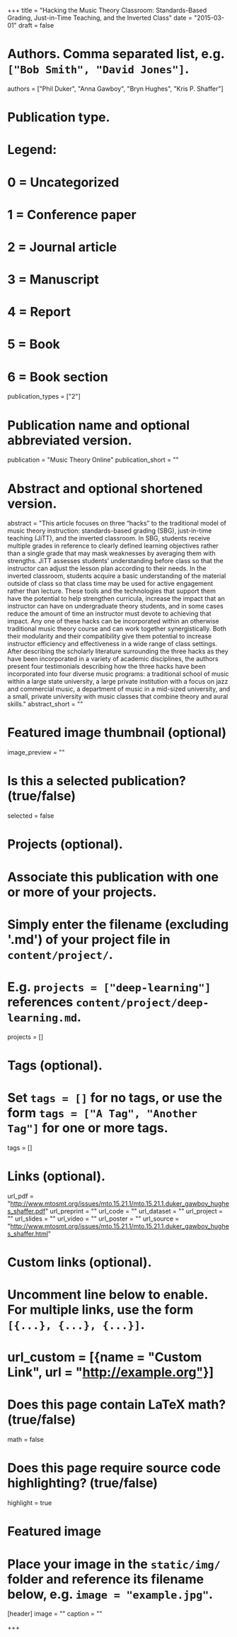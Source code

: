 +++
title = "Hacking the Music Theory Classroom: Standards-Based Grading, Just-in-Time Teaching, and the Inverted Class"
date = "2015-03-01"
draft = false

# Authors. Comma separated list, e.g. `["Bob Smith", "David Jones"]`.
authors = ["Phil Duker", "Anna Gawboy", "Bryn Hughes", "Kris P. Shaffer"]

# Publication type.
# Legend:
# 0 = Uncategorized
# 1 = Conference paper
# 2 = Journal article
# 3 = Manuscript
# 4 = Report
# 5 = Book
# 6 = Book section
publication_types = ["2"]

# Publication name and optional abbreviated version.
publication = "Music Theory Online"
publication_short = ""

# Abstract and optional shortened version.
abstract = "This article focuses on three “hacks” to the traditional model of music theory instruction: standards-based grading (SBG), just-in-time teaching (JiTT), and the inverted classroom. In SBG, students receive multiple grades in reference to clearly defined learning objectives rather than a single grade that may mask weaknesses by averaging them with strengths. JiTT assesses students’ understanding before class so that the instructor can adjust the lesson plan according to their needs. In the inverted classroom, students acquire a basic understanding of the material outside of class so that class time may be used for active engagement rather than lecture. These tools and the technologies that support them have the potential to help strengthen curricula, increase the impact that an instructor can have on undergraduate theory students, and in some cases reduce the amount of time an instructor must devote to achieving that impact. Any one of these hacks can be incorporated within an otherwise traditional music theory course and can work together synergistically. Both their modularity and their compatibility give them potential to increase instructor efficiency and effectiveness in a wide range of class settings. After describing the scholarly literature surrounding the three hacks as they have been incorporated in a variety of academic disciplines, the authors present four testimonials describing how the three hacks have been incorporated into four diverse music programs: a traditional school of music within a large state university, a large private institution with a focus on jazz and commercial music, a department of music in a mid-sized university, and a small, private university with music classes that combine theory and aural skills."
abstract_short = ""

# Featured image thumbnail (optional)
image_preview = ""

# Is this a selected publication? (true/false)
selected = false

# Projects (optional).
#   Associate this publication with one or more of your projects.
#   Simply enter the filename (excluding '.md') of your project file in `content/project/`.
#   E.g. `projects = ["deep-learning"]` references `content/project/deep-learning.md`.
projects = []

# Tags (optional).
#   Set `tags = []` for no tags, or use the form `tags = ["A Tag", "Another Tag"]` for one or more tags.
tags = []

# Links (optional).
url_pdf = "http://www.mtosmt.org/issues/mto.15.21.1/mto.15.21.1.duker_gawboy_hughes_shaffer.pdf"
url_preprint = ""
url_code = ""
url_dataset = ""
url_project = ""
url_slides = ""
url_video = ""
url_poster = ""
url_source = "http://www.mtosmt.org/issues/mto.15.21.1/mto.15.21.1.duker_gawboy_hughes_shaffer.html"

# Custom links (optional).
#   Uncomment line below to enable. For multiple links, use the form `[{...}, {...}, {...}]`.
# url_custom = [{name = "Custom Link", url = "http://example.org"}]

# Does this page contain LaTeX math? (true/false)
math = false

# Does this page require source code highlighting? (true/false)
highlight = true

# Featured image
# Place your image in the `static/img/` folder and reference its filename below, e.g. `image = "example.jpg"`.
[header]
image = ""
caption = ""

+++
